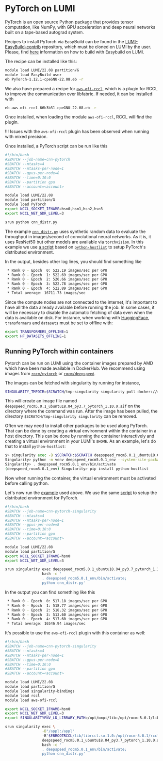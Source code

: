 # PyTorch on LUMI

[PyTorch](https://pytorch.org) is an open source Python package that provides tensor computation, like NumPy, with GPU acceleration and deep neural networks built on a tape-based autograd system.

Recipes to install PyTorch via EasyBuild can be found in the 
[LUMI-EasyBuild-contrib](https://github.com/Lumi-supercomputer/LUMI-EasyBuild-contrib/tree/main/easybuild/easyconfigs/p) repository,
which must be cloned on LUMI by the user. Please, find [here](https://docs.lumi-supercomputer.eu/software/installing/easybuild/) information on how to build with Easybuild on LUMI.

The recipe can be installed like this:
```bash
module load LUMI/22.08 partition/G
module load EasyBuild-user
eb PyTorch-1.12.1-cpeGNU-22.08.eb -r
```
We also have prepared a recipe for [`aws-ofi-rccl`](https://github.com/ROCmSoftwarePlatform/aws-ofi-rccl), which is a plugin for RCCL to improve the communication over libfabric. If needed, it can be installed with
```bash
eb aws-ofi-rccl-66b3b31-cpeGNU-22.08.eb -r
```
Once installed, when loading the module `aws-ofi-rccl`, RCCL will find the plugin.

!!! Issues with the `aws-ofi-rccl` plugin has been observed when running with mixed precision.

Once installed, a PyTorch script can be run like this
```bash
#!/bin/bash
#SBATCH --job-name=cnn-pytorch
#SBATCH --ntasks=4
#SBATCH --ntasks-per-node=1
#SBATCH --gpus-per-node=8
#SBATCH --time=0:10:0
#SBATCH --partition gpu
#SBATCH --account=<account>

module load LUMI/22.08
module load partition/G
module load PyTorch
export NCCL_SOCKET_IFNAME=hsn0,hsn1,hsn2,hsn3
export NCCL_NET_GDR_LEVEL=3

srun python cnn_distr.py
```
The example [`cnn_distr.py`](https://github.com/Lumi-supercomputer/ml-examples/edit/main/pytorch/ptdist/run-singularity.sh) uses synthetic random data to evaluate the throughput in images/second of convolutional neural networks.
As it is, it uses ResNet50 but other models are available via `torchvision`.
In this example we use [a script](https://github.com/Lumi-supercomputer/ml-examples/blob/main/pytorch/ptdist/pt_distr_env.py) based on [`python-hostlist`](https://www.nsc.liu.se/~kent/python-hostlist/) to setup PyTorch's distributed environment.

In the output, besides other log lines, you should find something like
```bash
 * Rank 0 - Epoch  0: 522.19 images/sec per GPU
 * Rank 0 - Epoch  1: 522.69 images/sec per GPU
 * Rank 0 - Epoch  2: 520.66 images/sec per GPU
 * Rank 0 - Epoch  3: 522.78 images/sec per GPU
 * Rank 0 - Epoch  4: 522.89 images/sec per GPU
 * Total average: 16711.73 images/sec
```

Since the compute nodes are not connected to the internet, it's important to have all the data already available before running the job. In some cases, it will be necessary to disable the automatic fetching of data even when the data is available on disk. For instance, when working with [HuggingFace](https://huggingface.co), `transformers` and `datasets` must be set to offline with:
```bash
export TRANSFORMERS_OFFLINE=1
export HF_DATASETS_OFFLINE=1
```

## Running PyTorch within containers

Pytorch can be run on LUMI using the container images prepared by AMD which have been made available in DockerHub.
We recommend using images from [`rocm/pytorch`](https://hub.docker.com/r/rocm/pytorch) or [`rocm/deepspeed`](https://hub.docker.com/r/rocm/deepspeed/tags).

The images can be fetched with singularity by running for instance,
```bash
SINGULARITY_TMPDIR=$SCRATCH/tmp-singularity singularity pull docker://rocm/deepspeed:rocm5.0.1_ubuntu18.04_py3.7_pytorch_1.10.0.sif
```
This will create an image file named `deepspeed_rocm5.0.1_ubuntu18.04_py3.7_pytorch_1.10.0.sif` on the directory where the command was run. After the image has been pulled, the directory `$SCRATCH/tmp-singularity singularity` can be removed.

Often we may need to install other packages to be used along PyTorch.
That can be done by creating a virtual environment within the container in a host directory.
This can be done by running the container interactively and creating a virtual environment in your LUMI's `$HOME`.
As an example, let's do that to install `python-hostlist`:
```bash
$> singularity exec -B $SCRATCH:$SCRATCH deepspeed_rocm5.0.1_ubuntu18.04_py3.7_pytorch_1.10.0.sif bash
Singularity> python -m venv deepspeed_rocm5.0.1_env --system-site-packages
Singularity> . deepspeed_rocm5.0.1_env/bin/activate
(deepspeed_rocm5.0.1_env) Singularity> pip install python-hostlist
```
Now when running the container, the virtual environment must be activated before calling python.

Let's now run the [example](https://github.com/Lumi-supercomputer/ml-examples/blob/main/pytorch/ptdist/cnn_distr.py) used above. We use the same [script](https://github.com/Lumi-supercomputer/ml-examples/blob/main/pytorch/ptdist/pt_distr_env.py) to setup the distributed environment for PyTorch.

```bash
#!/bin/bash
#SBATCH --job-name=cnn-pytorch-singularity
#SBATCH --ntasks=4
#SBATCH --ntasks-per-node=1
#SBATCH --gpus-per-node=8
#SBATCH --time=0:10:0
#SBATCH --partition gpu
#SBATCH --account=<account>

module load LUMI/22.08
module load partition/G
export NCCL_SOCKET_IFNAME=hsn0
export NCCL_NET_GDR_LEVEL=3

srun singularity exec deepspeed_rocm5.0.1_ubuntu18.04_py3.7_pytorch_1.10.0.sif \
                 bash -c '
                 . deepspeed_rocm5.0.1_env/bin/activate;
                 python cnn_distr.py'
```

In the output you can find something like this
```bash
 * Rank 0 - Epoch  0: 517.18 images/sec per GPU
 * Rank 0 - Epoch  1: 518.77 images/sec per GPU
 * Rank 0 - Epoch  2: 518.32 images/sec per GPU
 * Rank 0 - Epoch  3: 513.60 images/sec per GPU
 * Rank 0 - Epoch  4: 517.60 images/sec per GPU
 * Total average: 16546.94 images/sec
 ```

It's possible to use the `aws-ofi-rccl` plugin with this container as well:
```bash
#!/bin/bash
#SBATCH --job-name=cnn-pytorch-singularity
#SBATCH --ntasks=4
#SBATCH --ntasks-per-node=1
#SBATCH --gpus-per-node=8
#SBATCH --time=0:10:0
#SBATCH --partition gpu
#SBATCH --account=<account>

module load LUMI/22.08
module load partition/G
module load singularity-bindings
module load rccl
module load aws-ofi-rccl

export NCCL_SOCKET_IFNAME=hsn0
export NCCL_NET_GDR_LEVEL=3
export SINGULARITYENV_LD_LIBRARY_PATH=/opt/ompi/lib:/opt/rocm-5.0.1/lib:$EBROOTAWSMINOFIMINRCCL/lib:/opt/cray/xpmem/2.4.4-2.3_9.1__gff0e1d9.shasta/lib64:$SINGULARITYENV_LD_LIBRARY_PATH

srun singularity exec \
                 -B"/appl:/appl" 
                 -B"$EBROOTRCCL/lib/librccl.so.1.0:/opt/rocm-5.0.1/rccl/lib/librccl.so.1.0.50001" \
                 deepspeed_rocm5.0.1_ubuntu18.04_py3.7_pytorch_1.10.0.sif \
                 bash -c '
                 . deepspeed_rocm5.0.1_env/bin/activate;
                 python cnn_distr.py'
```
